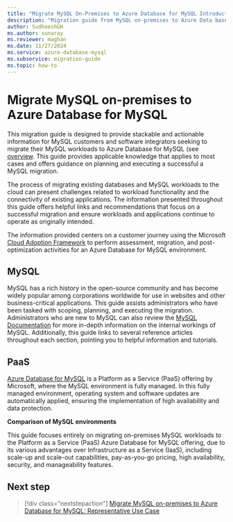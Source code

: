 ```yaml
---
title: "Migrate MySQL On-Premises to Azure Database for MySQL Introduction"
description: "Migration guide from MySQL on-premises to Azure Data base for MySQL"
author: SudheeshGH
ms.author: sunaray
ms.reviewer: maghan
ms.date: 11/27/2024
ms.service: azure-database-mysql
ms.subservice: migration-guide
ms.topic: how-to
---
```


# Migrate MySQL on-premises to Azure Database for MySQL

This migration guide is designed to provide stackable and actionable information for MySQL customers and software integrators seeking to migrate their MySQL workloads to Azure Database for MySQL (see [overview](../../overview.md). This guide provides applicable knowledge that applies to most cases and offers guidance on planning and executing a successful a MySQL migration.

The process of migrating existing databases and MySQL workloads to the cloud can present challenges related to workload functionality and the connectivity of existing applications. The information presented throughout this guide offers helpful links and recommendations that focus on a successful migration and ensure workloads and applications continue to operate as originally intended.

The information provided centers on a customer journey using the Microsoft [Cloud Adoption Framework](/azure/cloud-adoption-framework/get-started/) to perform assessment, migration, and post-optimization activities for an Azure Database for MySQL environment.

## MySQL

MySQL has a rich history in the open-source community and has become widely popular among corporations worldwide for use in websites and other business-critical applications. This guide assists administrators who have been tasked with scoping, planning, and executing the migration. Administrators who are new to MySQL can also review the [MySQL Documentation](https://dev.mysql.com/doc/) for more in-depth information on the internal workings of MySQL. Additionally, this guide links to several reference articles throughout each section, pointing you to helpful information and tutorials.

## PaaS

[Azure Database for MySQL](../../overview.md) is a Platform as a Service (PaaS) offering by Microsoft, where the MySQL environment is fully managed. In this fully managed environment, operating system and software updates are automatically applied, ensuring the implementation of high availability and data protection.

**Comparison of MySQL environments**

This guide focuses entirely on migrating on-premises MySQL workloads to the Platform as a Service (PaaS) Azure Database for MySQL offering, due to its various advantages over Infrastructure as a Service (IaaS), including scale-up and scale-out capabilities, pay-as-you-go pricing, high availability, security, and manageability features.

## Next step

> [!div class="nextstepaction"]
> [Migrate MySQL on-premises to Azure Database for MySQL: Representative Use Case](02-representative-use-case.md)
